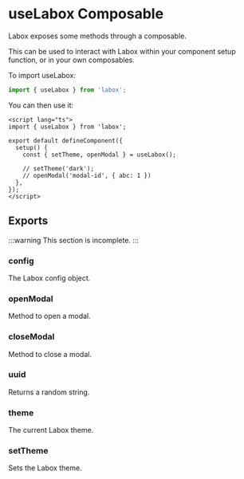 # useLabox Composable

Labox exposes some methods through a composable.

This can be used to interact with Labox within your component setup function, or in your own composables.

To import useLabox:

```ts
import { useLabox } from 'labox';
```

You can then use it:

```vue
<script lang="ts">
import { useLabox } from 'labox';

export default defineComponent({
  setup() {
    const { setTheme, openModal } = useLabox();

    // setTheme('dark');
    // openModal('modal-id', { abc: 1 })
  },
});
</script>
```

## Exports

:::warning
This section is incomplete.
:::

### config

The Labox config object.

### openModal

Method to open a modal.

### closeModal

Method to close a modal.

### uuid

Returns a random string.

### theme

The current Labox theme.

### setTheme

Sets the Labox theme.
